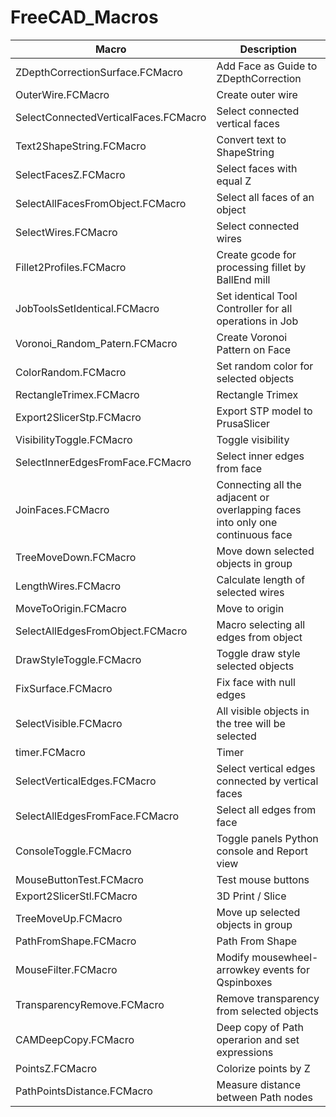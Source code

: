 # FreeCAD_Macros
| Macro | Description |
| --- | --- |
| ZDepthCorrectionSurface.FCMacro | Add Face as Guide to ZDepthCorrection |
| OuterWire.FCMacro | Create outer wire |
| SelectConnectedVerticalFaces.FCMacro | Select connected vertical faces |
| Text2ShapeString.FCMacro | Convert text to ShapeString |
| SelectFacesZ.FCMacro | Select faces with equal Z |
| SelectAllFacesFromObject.FCMacro | Select all faces of an object |
| SelectWires.FCMacro | Select connected wires |
| Fillet2Profiles.FCMacro | Create gcode for processing fillet by BallEnd mill |
| JobToolsSetIdentical.FCMacro | Set identical Tool Controller for all operations in Job |
| Voronoi_Random_Patern.FCMacro | Create Voronoi Pattern on Face |
| ColorRandom.FCMacro | Set random color for selected objects |
| RectangleTrimex.FCMacro | Rectangle Trimex |
| Export2SlicerStp.FCMacro | Export STP model to PrusaSlicer |
| VisibilityToggle.FCMacro | Toggle visibility |
| SelectInnerEdgesFromFace.FCMacro | Select inner edges from face |
| JoinFaces.FCMacro | Connecting all the adjacent or overlapping faces into only one continuous face |
| TreeMoveDown.FCMacro | Move down selected objects in group |
| LengthWires.FCMacro | Calculate length of selected wires |
| MoveToOrigin.FCMacro | Move to origin |
| SelectAllEdgesFromObject.FCMacro | Macro selecting all edges from object |
| DrawStyleToggle.FCMacro | Toggle draw style selected objects |
| FixSurface.FCMacro | Fix face with null edges |
| SelectVisible.FCMacro | All visible objects in the tree will be selected |
| timer.FCMacro | Timer |
| SelectVerticalEdges.FCMacro | Select vertical edges connected by vertical faces |
| SelectAllEdgesFromFace.FCMacro | Select all edges from face |
| ConsoleToggle.FCMacro | Toggle panels Python console and Report view |
| MouseButtonTest.FCMacro | Test mouse buttons |
| Export2SlicerStl.FCMacro | 3D Print / Slice |
| TreeMoveUp.FCMacro | Move up selected objects in group |
| PathFromShape.FCMacro | Path From Shape |
| MouseFilter.FCMacro | Modify mousewheel-arrowkey events for Qspinboxes |
| TransparencyRemove.FCMacro | Remove transparency from selected objects |
| CAMDeepCopy.FCMacro | Deep copy of Path operarion and set expressions |
| PointsZ.FCMacro | Colorize points by Z |
| PathPointsDistance.FCMacro | Measure distance between Path nodes  |